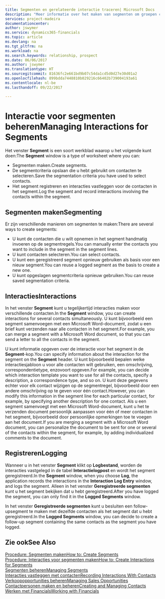 ```yaml
---
title: Segmenten en gerelateerde interactie traceren| Microsoft Docs
description: "Meer informatie over het maken van segmenten om groepen contacten te definiëren en interacties op te geven voor segmenten."
services: project-madeira
documentationcenter: 
author: jswymer
ms.service: dynamics365-financials
ms.topic: article
ms.devlang: na
ms.tgt_pltfrm: na
ms.workload: na
ms.search.keywords: relationship, prospect
ms.date: 06/06/2017
ms.author: jswymer
ms.translationtype: HT
ms.sourcegitcommit: 81636fc2e661bd9b07c54da1cd5d0d27e30d01a2
ms.openlocfilehash: 899bdda7448810b029216c66402b739004193a61
ms.contentlocale: nl-be
ms.lasthandoff: 09/22/2017

---
```

# <a name="managing-interactions-for-segments"></a><span data-ttu-id="1558b-103">Interactie voor segmenten beheren</span><span class="sxs-lookup"><span data-stu-id="1558b-103">Managing Interactions for Segments</span></span>
<span data-ttu-id="1558b-104">Het venster **Segment** is een soort werkblad waarop u het volgende kunt doen:</span><span class="sxs-lookup"><span data-stu-id="1558b-104">The **Segment** window is a type of worksheet where you can:</span></span>

* <span data-ttu-id="1558b-105">Segmenten maken.</span><span class="sxs-lookup"><span data-stu-id="1558b-105">Create segments.</span></span>
* <span data-ttu-id="1558b-106">De segmentcriteria opslaan die u hebt gebruikt om contacten te selecteren.</span><span class="sxs-lookup"><span data-stu-id="1558b-106">Save the segmentation criteria you have used to select contacts.</span></span>
* <span data-ttu-id="1558b-107">Het segment registreren en interacties vastleggen voor de contacten in het segment.</span><span class="sxs-lookup"><span data-stu-id="1558b-107">Log the segment and record interactions involving the contacts within the segment.</span></span>

## <a name="segmenting"></a><span data-ttu-id="1558b-108">Segmenten maken</span><span class="sxs-lookup"><span data-stu-id="1558b-108">Segmenting</span></span>
<span data-ttu-id="1558b-109">Er zijn verschillende manieren om segmenten te maken:</span><span class="sxs-lookup"><span data-stu-id="1558b-109">There are several ways to create segments:</span></span>

* <span data-ttu-id="1558b-110">U kunt de contacten die u wilt opnemen in het segment handmatig invoeren op de segmentregels.</span><span class="sxs-lookup"><span data-stu-id="1558b-110">You can manually enter the contacts you want to include in the segment in the segment lines.</span></span>
* <span data-ttu-id="1558b-111">U kunt contacten selecteren.</span><span class="sxs-lookup"><span data-stu-id="1558b-111">You can select contacts.</span></span>
* <span data-ttu-id="1558b-112">U kunt een geregistreerd segment opnieuw gebruiken als basis voor een nieuw segment.</span><span class="sxs-lookup"><span data-stu-id="1558b-112">You can reuse a logged segment as the basis to create a new one.</span></span>
* <span data-ttu-id="1558b-113">U kunt opgeslagen segmentcriteria opnieuw gebruiken.</span><span class="sxs-lookup"><span data-stu-id="1558b-113">You can reuse saved segmentation criteria.</span></span>

## <a name="interactions"></a><span data-ttu-id="1558b-114">Interacties</span><span class="sxs-lookup"><span data-stu-id="1558b-114">Interactions</span></span>
<span data-ttu-id="1558b-115">In het venster **Segment** kunt u tegelijkertijd interacties maken voor verschillende contacten.</span><span class="sxs-lookup"><span data-stu-id="1558b-115">In the **Segment** window, you can create interactions for several contacts simultaneously.</span></span> <span data-ttu-id="1558b-116">U kunt bijvoorbeeld een segment samenvoegen met een Microsoft Word-document, zodat u een brief kunt verzenden naar alle contacten in het segment.</span><span class="sxs-lookup"><span data-stu-id="1558b-116">For example, you can merge a segment with a Microsoft Word document, so that you can send a letter to all the contacts in the segment.</span></span>

<span data-ttu-id="1558b-117">U kunt informatie opgeven over de interactie voor het segment in de **Segment**-kop.</span><span class="sxs-lookup"><span data-stu-id="1558b-117">You can specify information about the interaction for the segment on the **Segment** header.</span></span> <span data-ttu-id="1558b-118">U kunt bijvoorbeeld bepalen welke interactiesjabloon u voor alle contacten wilt gebruiken, een omschrijving, correspondentietype, enzovoort opgeven.</span><span class="sxs-lookup"><span data-stu-id="1558b-118">For example, you can decide which interaction template you want to use for all the contacts, specify a description, a correspondence type, and so on.</span></span> <span data-ttu-id="1558b-119">U kunt deze gegevens echter voor elk contact wijzigen op de segmentregel, bijvoorbeeld door een andere omschrijving op te geven voor één contact.</span><span class="sxs-lookup"><span data-stu-id="1558b-119">However, you can modify this information in the segment line for each particular contact, for example, by specifying another description for one contact.</span></span> <span data-ttu-id="1558b-120">Als u een segment samenvoegt met een Microsoft Word-document, kunt u het te verzenden document persoonlijk aanpassen voor één of meer contacten in het segment, bijvoorbeeld door persoonlijke opmerkingen toe te voegen aan het document.</span><span class="sxs-lookup"><span data-stu-id="1558b-120">If you are merging a segment with a Microsoft Word document, you can personalize the document to be sent for one or several of the contacts within the segment, for example, by adding individualized comments to the document.</span></span>

## <a name="logging"></a><span data-ttu-id="1558b-121">Registreren</span><span class="sxs-lookup"><span data-stu-id="1558b-121">Logging</span></span>
<span data-ttu-id="1558b-122">Wanneer u in het venster **Segment** klikt op **Logbestand**, worden de interacties vastgelegd in de tabel **Interactielogpost** en wordt het segment geregistreerd.</span><span class="sxs-lookup"><span data-stu-id="1558b-122">In the **Segment** window, when you choose **Log**, the application records the interactions in the **Interaction Log Entry** window, and logs the segment.</span></span> <span data-ttu-id="1558b-123">Alleen in het venster **Geregistreerde segmenten** kunt u het segment bekijken dat u hebt geregistreerd.</span><span class="sxs-lookup"><span data-stu-id="1558b-123">After you have logged the segment, you can only find it in the **Logged Segments** window.</span></span>

<span data-ttu-id="1558b-124">In het venster **Geregistreerde segmenten** kunt u besluiten een follow-upsegment te maken met dezelfde contacten als het segment dat u hebt geregistreerd.</span><span class="sxs-lookup"><span data-stu-id="1558b-124">In the **Logged Segments** window, you can decide to create a follow-up segment containing the same contacts as the segment you have logged.</span></span>

## <a name="see-also"></a><span data-ttu-id="1558b-125">Zie ook</span><span class="sxs-lookup"><span data-stu-id="1558b-125">See Also</span></span>
[<span data-ttu-id="1558b-126">Procedure: Segmenten maken</span><span class="sxs-lookup"><span data-stu-id="1558b-126">How to: Create Segments</span></span>](marketing-how-create-segment.md)  
[<span data-ttu-id="1558b-127">Procedure: Interacties voor segmenten maken</span><span class="sxs-lookup"><span data-stu-id="1558b-127">How to: Create Interactions for Segments</span></span>](marketing-how-create-interactions.md)  
[<span data-ttu-id="1558b-128">Segmenten beheren</span><span class="sxs-lookup"><span data-stu-id="1558b-128">Managing Segments</span></span>](marketing-segments.md)  
[<span data-ttu-id="1558b-129">Interacties vastleggen met contacten</span><span class="sxs-lookup"><span data-stu-id="1558b-129">Recording Interactions With Contacts</span></span>](marketing-interactions.md)  
[<span data-ttu-id="1558b-130">Verkoopopportunities beheren</span><span class="sxs-lookup"><span data-stu-id="1558b-130">Managing Sales Opportunities</span></span>](marketing-manage-sales-opportunities.md)  
[<span data-ttu-id="1558b-131">Contactpersonen maken en beheren</span><span class="sxs-lookup"><span data-stu-id="1558b-131">Creating and Managing Contacts</span></span>](marketing-contacts.md)  
[<span data-ttu-id="1558b-132">Werken met Financials</span><span class="sxs-lookup"><span data-stu-id="1558b-132">Working with Financials</span></span>](ui-work-product.md)

